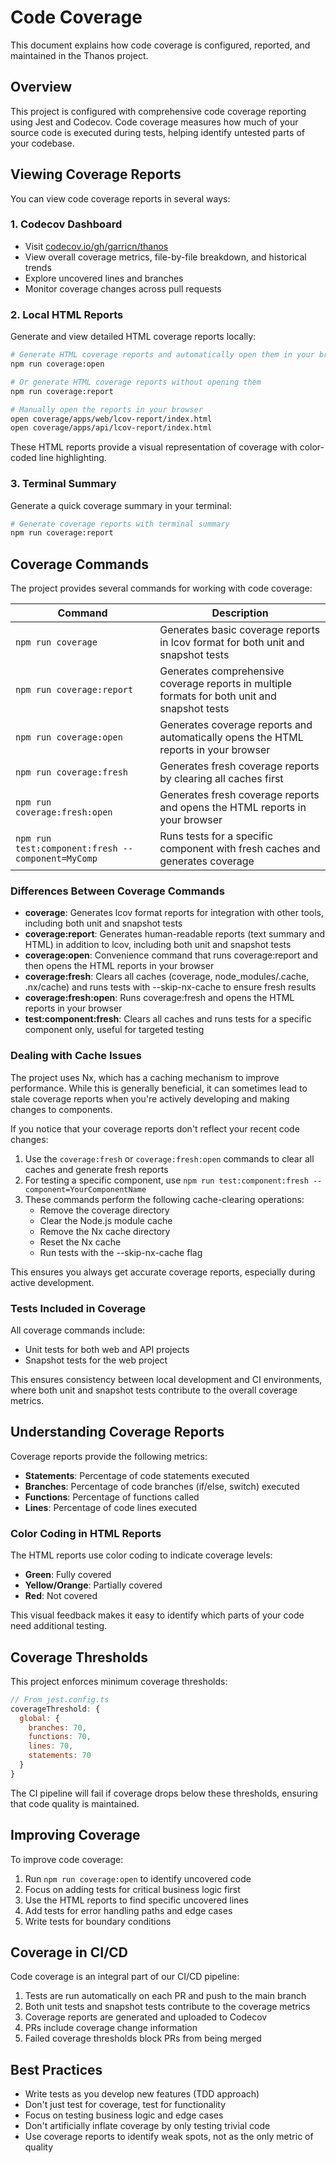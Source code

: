 # Code Coverage

This document explains how code coverage is configured, reported, and maintained in the Thanos project.

## Overview

This project is configured with comprehensive code coverage reporting using Jest and Codecov. Code coverage measures how much of your source code is executed during tests, helping identify untested parts of your codebase.

## Viewing Coverage Reports

You can view code coverage reports in several ways:

### 1. Codecov Dashboard

- Visit [codecov.io/gh/garricn/thanos](https://codecov.io/gh/garricn/thanos)
- View overall coverage metrics, file-by-file breakdown, and historical trends
- Explore uncovered lines and branches
- Monitor coverage changes across pull requests

### 2. Local HTML Reports

Generate and view detailed HTML coverage reports locally:

```bash
# Generate HTML coverage reports and automatically open them in your browser
npm run coverage:open

# Or generate HTML coverage reports without opening them
npm run coverage:report

# Manually open the reports in your browser
open coverage/apps/web/lcov-report/index.html
open coverage/apps/api/lcov-report/index.html
```

These HTML reports provide a visual representation of coverage with color-coded line highlighting.

### 3. Terminal Summary

Generate a quick coverage summary in your terminal:

```bash
# Generate coverage reports with terminal summary
npm run coverage:report
```

## Coverage Commands

The project provides several commands for working with code coverage:

| Command                                           | Description                                                                                   |
| ------------------------------------------------- | --------------------------------------------------------------------------------------------- |
| `npm run coverage`                                | Generates basic coverage reports in lcov format for both unit and snapshot tests              |
| `npm run coverage:report`                         | Generates comprehensive coverage reports in multiple formats for both unit and snapshot tests |
| `npm run coverage:open`                           | Generates coverage reports and automatically opens the HTML reports in your browser           |
| `npm run coverage:fresh`                          | Generates fresh coverage reports by clearing all caches first                                 |
| `npm run coverage:fresh:open`                     | Generates fresh coverage reports and opens the HTML reports in your browser                   |
| `npm run test:component:fresh --component=MyComp` | Runs tests for a specific component with fresh caches and generates coverage                  |

### Differences Between Coverage Commands

- **coverage**: Generates lcov format reports for integration with other tools, including both unit and snapshot tests
- **coverage:report**: Generates human-readable reports (text summary and HTML) in addition to lcov, including both unit and snapshot tests
- **coverage:open**: Convenience command that runs coverage:report and then opens the HTML reports in your browser
- **coverage:fresh**: Clears all caches (coverage, node_modules/.cache, .nx/cache) and runs tests with --skip-nx-cache to ensure fresh results
- **coverage:fresh:open**: Runs coverage:fresh and opens the HTML reports in your browser
- **test:component:fresh**: Clears all caches and runs tests for a specific component only, useful for targeted testing

### Dealing with Cache Issues

The project uses Nx, which has a caching mechanism to improve performance. While this is generally beneficial, it can sometimes lead to stale coverage reports when you're actively developing and making changes to components.

If you notice that your coverage reports don't reflect your recent code changes:

1. Use the `coverage:fresh` or `coverage:fresh:open` commands to clear all caches and generate fresh reports
2. For testing a specific component, use `npm run test:component:fresh --component=YourComponentName`
3. These commands perform the following cache-clearing operations:
   - Remove the coverage directory
   - Clear the Node.js module cache
   - Remove the Nx cache directory
   - Reset the Nx cache
   - Run tests with the --skip-nx-cache flag

This ensures you always get accurate coverage reports, especially during active development.

### Tests Included in Coverage

All coverage commands include:

- Unit tests for both web and API projects
- Snapshot tests for the web project

This ensures consistency between local development and CI environments, where both unit and snapshot tests contribute to the overall coverage metrics.

## Understanding Coverage Reports

Coverage reports provide the following metrics:

- **Statements**: Percentage of code statements executed
- **Branches**: Percentage of code branches (if/else, switch) executed
- **Functions**: Percentage of functions called
- **Lines**: Percentage of code lines executed

### Color Coding in HTML Reports

The HTML reports use color coding to indicate coverage levels:

- **Green**: Fully covered
- **Yellow/Orange**: Partially covered
- **Red**: Not covered

This visual feedback makes it easy to identify which parts of your code need additional testing.

## Coverage Thresholds

This project enforces minimum coverage thresholds:

```javascript
// From jest.config.ts
coverageThreshold: {
  global: {
    branches: 70,
    functions: 70,
    lines: 70,
    statements: 70
  }
}
```

The CI pipeline will fail if coverage drops below these thresholds, ensuring that code quality is maintained.

## Improving Coverage

To improve code coverage:

1. Run `npm run coverage:open` to identify uncovered code
2. Focus on adding tests for critical business logic first
3. Use the HTML reports to find specific uncovered lines
4. Add tests for error handling paths and edge cases
5. Write tests for boundary conditions

## Coverage in CI/CD

Code coverage is an integral part of our CI/CD pipeline:

1. Tests are run automatically on each PR and push to the main branch
2. Both unit tests and snapshot tests contribute to the coverage metrics
3. Coverage reports are generated and uploaded to Codecov
4. PRs include coverage change information
5. Failed coverage thresholds block PRs from being merged

## Best Practices

- Write tests as you develop new features (TDD approach)
- Don't just test for coverage, test for functionality
- Focus on testing business logic and edge cases
- Don't artificially inflate coverage by only testing trivial code
- Use coverage reports to identify weak spots, not as the only metric of quality
